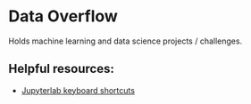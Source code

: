 # Data Overflow

Holds machine learning and data science projects / challenges.

## Helpful resources:

- [Jupyterlab keyboard shortcuts](https://nocomplexity.com/documents/jupyterlab/keyboardshortcuts.html)
